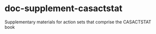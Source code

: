 # doc-supplement-casactstat
Supplementary materials for action sets that comprise the CASACTSTAT book
